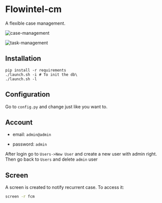 # Flowintel-cm

A flexible case management.

![case-management](https://github.com/flowintel/flowintel-cm/blob/main/doc/case_fcm.png?raw=true)

![task-management](https://github.com/flowintel/flowintel-cm/blob/main/doc/task_fcm.png?raw=true)

## Installation

```
pip install -r requirements
./launch.sh -i # To init the db\
./launch.sh -l
```

## Configuration

Go to `config.py` and change just like you want to.

## Account

- email: `admin@admin`

- password: `admin`

After login go to `Users->New User` and create a new user with admin right. Then go back to `Users` and delete `admin` user



## Screen

A screen is created to notify recurrent case. To access it:

```bash
screen -r fcm
```
